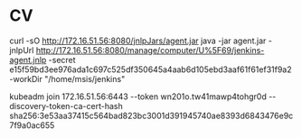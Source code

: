 # CV
curl -sO http://172.16.51.56:8080/jnlpJars/agent.jar
java -jar agent.jar -jnlpUrl http://172.16.51.56:8080/manage/computer/U%5F69/jenkins-agent.jnlp -secret e15f59bd3ee976ada1c697c525df350645a4aab6d105ebd3aaf61f61ef31f9a2 -workDir "/home/msis/jenkins"

kubeadm join 172.16.51.56:6443 --token wn201o.tw41mawp4tohgr0d --discovery-token-ca-cert-hash sha256:3e53aa37415c564bad823bc3001d391945740ae8393d6843476e9c7f9a0ac655

